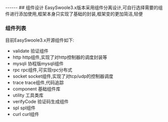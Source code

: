 <head>
     <title>EasySwoole 入门教程|swoole 入门教程|Easyswoole|EasySwoole 组件设计</title>
     <meta name="keywords" content="EasySwoole 入门教程|swoole 入门教程|Easyswoole|EasySwoole 组件设计"/>
     <meta name="description" content="EasySwoole 入门教程|swoole 入门教程|Easyswoole|EasySwoole 组件设计"/>
</head>
---<head>---
## 组件设计
EasySwoole3.x版本采用组件分离设计,可自行选择需要的组件进行添加使用,框架本身只实现了基础的封装,框架变的更加简洁,轻便

### 组件列表
目前EasySwoole3.x开源组件如下:
* validate 验证组件
* http   http组件,实现了对http控制器的调度封装等
* mysqli 协程版mysqli组件
* rpc    rpc组件,可实现rpc分布式
* socket  socket组件,实现了对tcp/udp的控制器调度
* trace   trace组件,代码追踪
* component  基础组件库
* utility  工具类库
* verifyCode  验证码生成组件
* spl   spl组件
* curl  curl组件


